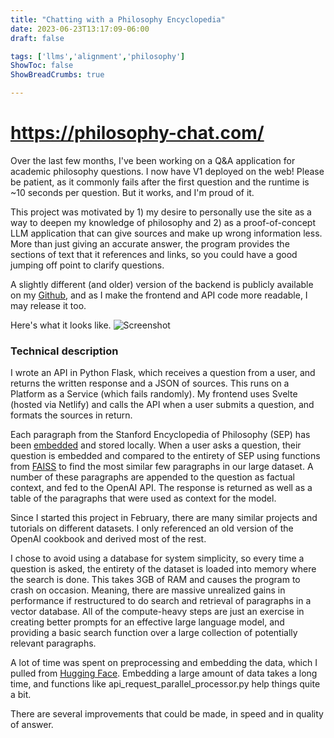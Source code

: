 ```yaml
---
title: "Chatting with a Philosophy Encyclopedia"
date: 2023-06-23T13:17:09-06:00
draft: false

tags: ['llms','alignment','philosophy']
ShowToc: false
ShowBreadCrumbs: true

---
```


<!-- # Hacking together a Philosophy Q&A Application! -->
# https://philosophy-chat.com/

Over the last few months, I've been working on a Q&A application for academic philosophy questions. I now have V1 deployed on the web! Please be patient, as it commonly fails after the first question and the runtime is ~10 seconds per question. But it works, and I'm proud of it.

This project was motivated by 1) my desire to personally use the site as a way to deepen my knowledge of philosophy and 2) as a proof-of-concept LLM application that can give sources and make up wrong information less. More than just giving an accurate answer, the program provides the sections of text that it references and links, so you could have a good jumping off point to clarify questions.

A slightly different (and older) version of the backend is publicly available on my [Github](https://github.com/johngear/Encyclopedia-GPT), and as I make the frontend and API code more readable, I may release it too. 

Here's what it looks like.
![Screenshot](/screenshot_new.png)

### Technical description

I wrote an API in Python Flask, which receives a question from a user, and returns the written response and a JSON of sources. This runs on a Platform as a Service (which fails randomly). My frontend uses Svelte (hosted via Netlify) and calls the API when a user submits a question, and formats the sources in return. 

Each paragraph from the Stanford Encyclopedia of Philosophy (SEP) has been [embedded](https://platform.openai.com/docs/guides/embeddings) and stored locally. When a user asks a question, their question is embedded and compared to the entirety of SEP using functions from [FAISS](https://github.com/facebookresearch/faiss) to find the most similar few paragraphs in our large dataset. A number of these paragraphs are appended to the question as factual context, and fed to the OpenAI API. The response is returned as well as a table of the paragraphs that were used as context for the model. 

Since I started this project in February, there are many similar projects and tutorials on different datasets. I only referenced an old version of the OpenAI cookbook and derived most of the rest. 

I chose to avoid using a database for system simplicity, so every time a question is asked, the entirety of the dataset is loaded into memory where the search is done. This takes 3GB of RAM and causes the program to crash on occasion. Meaning, there are massive unrealized gains in performance if restructured to do search and retrieval of paragraphs in a vector database. All of the compute-heavy steps are just an exercise in creating better prompts for an effective large language model, and providing a basic search function over a large collection of potentially relevant paragraphs. 

A lot of time was spent on preprocessing and embedding the data, which I pulled from [Hugging Face](https://huggingface.co/datasets/hugfaceguy0001/stanford_plato). Embedding a large amount of data takes a long time, and functions like api_request_parallel_processor.py help things quite a bit. 

There are several improvements that could be made, in speed and in quality of answer. 